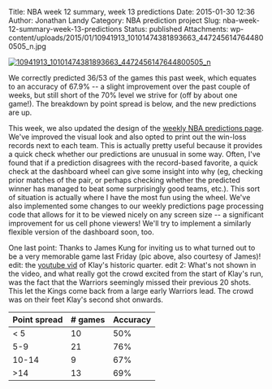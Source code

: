 Title: NBA week 12 summary, week 13 predictions
Date: 2015-01-30 12:36
Author: Jonathan Landy
Category: NBA prediction project
Slug: nba-week-12-summary-week-13-predictions
Status: published
Attachments: wp-content/uploads/2015/01/10941913_10101474381893663_4472456147644800505_n.jpg

[![10941913_10101474381893663_4472456147644800505_n]({static}/wp-content/uploads/2015/01/10941913_10101474381893663_4472456147644800505_n.jpg)]({static}/wp-content/uploads/2015/01/10941913_10101474381893663_4472456147644800505_n.jpg)

We correctly predicted 36/53 of the games this past week, which equates to an accuracy of 67.9% -- a slight improvement over the past couple of weeks, but still short of the 70% level we strive for (off by about one game!). The breakdown by point spread is below, and the new predictions are up.

This week, we also updated the design of the [weekly NBA predictions page](http://efavdb.com/weekly-nba-predictions/). We've improved the visual look and also opted to print out the win-loss records next to each team. This is actually pretty useful because it provides a quick check whether our predictions are unusual in some way. Often, I've found that if a prediction disagrees with the record-based favorite, a quick check at the dashboard wheel can give some insight into why (eg, checking prior matches of the pair, or perhaps checking whether the predicted winner has managed to beat some surprisingly good teams, etc.). This sort of situation is actually where I have the most fun using the wheel. We've also implemented some changes to our weekly predictions page processing code that allows for it to be viewed nicely on any screen size -- a significant improvement for us cell phone viewers! We'll try to implement a similarly flexible version of the dashboard soon, too.

One last point: Thanks to James Kung for inviting us to what turned out to be a very memorable game last Friday (pic above, also courtesy of James)! edit: the [youtube vid](https://www.youtube.com/watch?v=Wxjsz92v53M) of Klay's historic quarter. edit 2: What's not shown in the video, and what really got the crowd excited from the start of Klay's run, was the fact that the Warriors seemingly missed their previous 20 shots. This let the Kings come back from a large early Warriors lead. The crowd was on their feet Klay's second shot onwards.


| Point spread | # games | Accuracy |
| -- | -- | -- |
| < 5 | 10 | 50% |
| 5-9 | 21 | 76% |
| 10-14 | 9 | 67% |
| >14 | 13 | 69% |